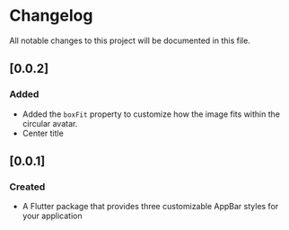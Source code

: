 # Changelog

All notable changes to this project will be documented in this file.

## [0.0.2]

### Added

- Added the `boxFit` property to customize how the image fits within the circular avatar.
- Center title

## [0.0.1]

### Created

- A Flutter package that provides three customizable AppBar styles for your application
